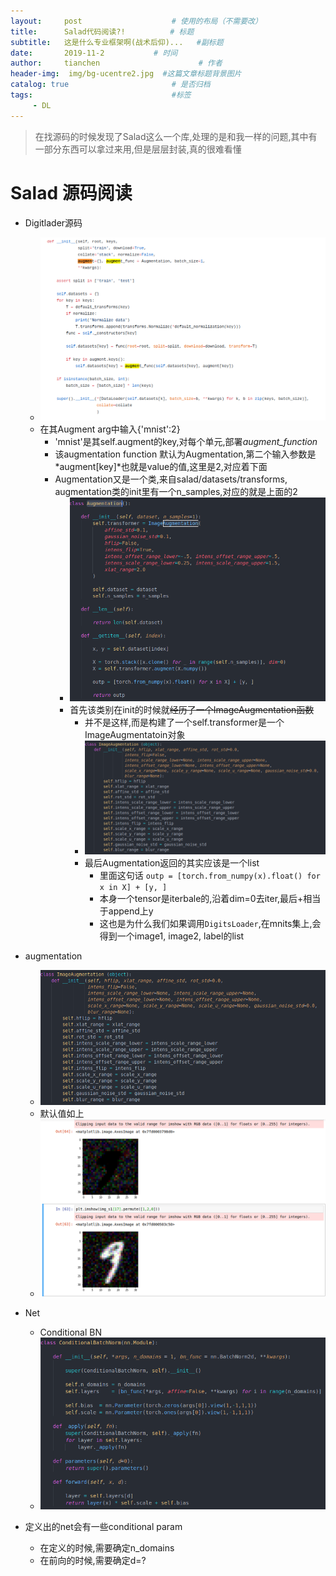 ```yaml
---
layout:     post                    # 使用的布局（不需要改）
title:      Salad代码阅读?!          # 标题 
subtitle:   这是什么专业框架啊(战术后仰)...   #副标题
date:       2019-11-2           # 时间
author:     tianchen                      # 作者
header-img:  img/bg-ucentre2.jpg  #这篇文章标题背景图片  
catalog: true                       # 是否归档
tags:                               #标签
     - DL
---
```


> 在找源码的时候发现了Salad这么一个库,处理的是和我一样的问题,其中有一部分东西可以拿过来用,但是层层封装,真的很难看懂

# Salad 源码阅读

* Digitlader源码
  * ![](https://github.com/A-suozhang/MyPicBed/raw/master/img/20191103103654.png)
  * 在其Augment arg中输入{'mnist':2}
    * 'mnist'是其self.augment的key,对每个单元,部署*augment_function*
    * 该augmentation function 默认为Augmentation,第二个输入参数是*augment[key]*也就是value的值,这里是2,对应着下面
    * Augmentation又是一个类,来自salad/datasets/transforms, augmentation类的init里有一个n_samples,对应的就是上面的2
      * ![](https://github.com/A-suozhang/MyPicBed/raw/master/img/20191103104213.png)
      * 首先该类别在init的时候就~~经历了一个ImageAugmentation函数~~
        * 并不是这样,而是构建了一个self.transformer是一个ImageAugmentatoin对象
        * ![](https://github.com/A-suozhang/MyPicBed/raw/master/img/20191103104551.png)
        * 最后Augmentation返回的其实应该是一个list
          * 里面这句话 ```outp = [torch.from_numpy(x).float() for x in X] + [y, ]```
          * 本身一个tensor是iterbale的,沿着dim=0去iter,最后+相当于append上y
          * 这也是为什么我们如果调用```DigitsLoader```,在mnits集上,会得到一个image1, image2, label的list

* augmentation
  * ![](https://github.com/A-suozhang/MyPicBed/raw/master/img/20191103104551.png)
  * 默认值如上
  * ![](https://github.com/A-suozhang/MyPicBed/raw/master/img/20191103112237.png)

* Net
  * Conditional BN
  * ![](https://github.com/A-suozhang/MyPicBed/raw/master/img/20191103111913.png)
* 定义出的net会有一些conditional param
  * 在定义的时候,需要确定n_domains
  * 在前向的时候,需要确定d=?